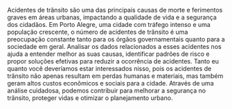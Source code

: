 Acidentes de trânsito são uma das principais causas de morte e ferimentos graves em áreas urbanas, impactando a qualidade de vida e a segurança dos cidadãos. Em Porto Alegre, uma cidade com tráfego intenso e uma população crescente, o número de acidentes de trânsito é uma preocupação constante tanto para os órgãos governamentais quanto para a sociedade em geral. Analisar os dados relacionados a esses acidentes nos ajuda a entender melhor as suas causas, identificar padrões de risco e propor soluções efetivas para reduzir a ocorrência de acidentes. Tanto eu quanto você deveríamos estar interessados nisso, pois os acidentes de trânsito não apenas resultam em perdas humanas e materiais, mas também geram altos custos econômicos e sociais para a cidade. Através de uma análise cuidadosa, podemos contribuir para melhorar a segurança no trânsito, proteger vidas e otimizar o planejamento urbano.

